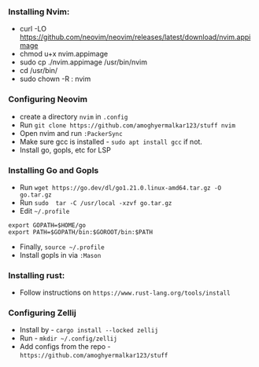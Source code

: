 ### Installing Nvim:
-  curl -LO https://github.com/neovim/neovim/releases/latest/download/nvim.appimage
-  chmod u+x nvim.appimage
-  sudo cp ./nvim.appimage /usr/bin/nvim
- cd /usr/bin/
- sudo chown -R <username>:<username> nvim

### Configuring Neovim
- create a directory `nvim` in `.config`
- Run `git clone https://github.com/amoghyermalkar123/stuff nvim`
- Open nvim and run `:PackerSync`
- Make sure gcc is installed - `sudo apt install gcc` if not.
- Install go, gopls, etc for LSP

### Installing Go and Gopls
- Run `wget https://go.dev/dl/go1.21.0.linux-amd64.tar.gz -O go.tar.gz`
- Run `sudo  tar -C /usr/local -xzvf go.tar.gz`
- Edit `~/.profile`
```export GOROOT=/usr/local/go
export GOPATH=$HOME/go
export PATH=$GOPATH/bin:$GOROOT/bin:$PATH
```
- Finally, `source ~/.profile`
- Install gopls in via `:Mason`

### Installing rust:
- Follow instructions on `https://www.rust-lang.org/tools/install`

### Configuring Zellij
- Install by - `cargo install --locked zellij`
- Run - `mkdir ~/.config/zellij`
- Add configs from the repo - `https://github.com/amoghyermalkar123/stuff`

